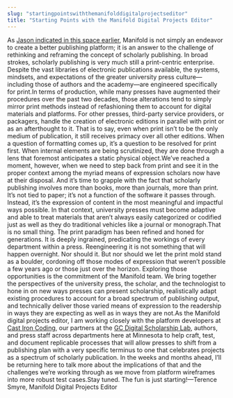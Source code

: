 ```yaml
---
slug: "startingpointswiththemanifolddigitalprojectseditor"
title: "Starting Points with the Manifold Digital Projects Editor"
---
```




<!--truncate-->

As [Jason indicated in this space earlier](http://manifold.umn.edu/2016/01/25/thoughts-from-editors-and-authors-on-what-makes-a-good-manifold-project/), Manifold is not simply an endeavor to create a better publishing platform; it is an answer to the challenge of rethinking and reframing the concept of scholarly publishing. In broad strokes, scholarly publishing is very much still a print-centric enterprise. Despite the vast libraries of electronic publications available, the systems, mindsets, and expectations of the greater university press culture—including those of authors and the academy—are engineered specifically for print.In terms of production, while many presses have augmented their procedures over the past two decades, those alterations tend to simply mirror print methods instead of refashioning them to account for digital materials and platforms. For other presses, third-party service providers, or packagers, handle the creation of electronic editions in parallel with print or as an afterthought to it. That is to say, even when print isn’t to be the only medium of publication, it still receives primacy over all other editions. When a question of formatting comes up, it’s a question to be resolved for print first. When internal elements are being scrutinized, they are done through a lens that foremost anticipates a static physical object.We’ve reached a moment, however, when we need to step back from print and see it in the proper context among the myriad means of expression scholars now have at their disposal. And it’s time to grapple with the fact that scholarly publishing involves more than books, more than journals, more than print. It’s not tied to paper; it’s not a function of the software it passes through. Instead, it’s the expression of content in the most meaningful and impactful ways possible. In that context, university presses must become adaptive and able to treat materials that aren’t always easily categorized or codified just as well as they do traditional vehicles like a journal or monograph.That is no small thing. The print paradigm has been refined and honed for generations. It is deeply ingrained, predicating the workings of every department within a press. Reengineering it is not something that will happen overnight. Nor should it. But nor should we let the print mold stand as a boulder, cordoning off those modes of expression that weren’t possible a few years ago or those just over the horizon. Exploring those opportunities is the commitment of the Manifold team. We bring together the perspectives of the university press, the scholar, and the technologist to hone in on new ways presses can present scholarship, realistically adapt existing procedures to account for a broad spectrum of publishing output, and technically deliver those varied means of expression to the readership in ways they are expecting as well as in ways they are not.As the Manifold digital projects editor, I am working closely with the platform developers at [Cast Iron Coding](http://castironcoding.com/), our partners at the [GC Digital Scholarship Lab](http://gcdsl.commons.gc.cuny.edu/), authors, and press staff across departments here at Minnesota to help craft, test, and document replicable processes that will allow presses to shift from a publishing plan with a very specific terminus to one that celebrates projects as a spectrum of scholarly publication. In the weeks and months ahead, I’ll be returning here to talk more about the implications of that and the challenges we’re working through as we move from platform wireframes into more robust test cases.Stay tuned. The fun is just starting!—Terence Smyre, Manifold Digital Projects Editor


